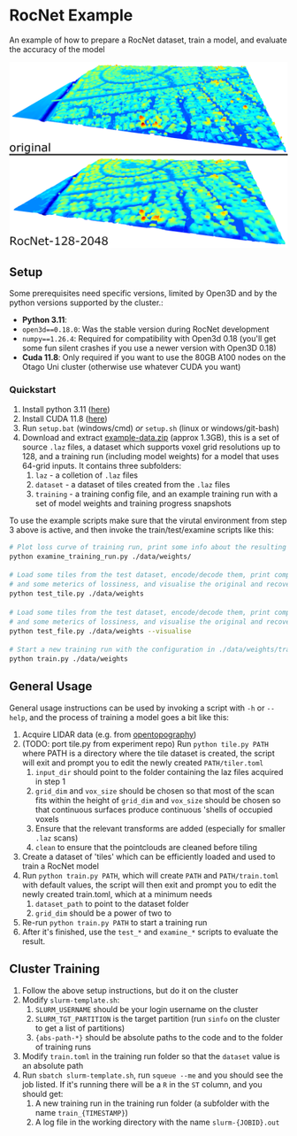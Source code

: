 # RocNet Example

An example of how to prepare a RocNet dataset, train a model, and evaluate the accuracy of the model

![An example of RocNet compression](./media/rocnet-compression.png "asdf")

## Setup

Some prerequisites need specific versions, limited by Open3D and by the python versions supported by the cluster.:

- **Python 3.11**:  
- `open3d==0.18.0`: Was the stable version during RocNet development
- `numpy==1.26.4`: Required for compatibility with Open3d 0.18 (you'll get some fun silent crashes if you use a newer version with Open3D 0.18)
- **Cuda 11.8**: Only required if you want to use the 80GB A100 nodes on the Otago Uni cluster (otherwise use whatever CUDA you want)


### Quickstart

1. Install python 3.11 ([here](https://www.python.org/downloads/))
2. Install CUDA 11.8 ([here](https://developer.nvidia.com/cuda-toolkit-archive))
3. Run `setup.bat` (windows/cmd) *or* `setup.sh` (linux or windows/git-bash)
4. Download  and extract [example-data.zip](https://share.sjmd.dev/rocnet/example-data.zip) (approx 1.3GB), this is a set of source `.laz` files, a dataset which supports voxel grid resolutions up to 128, and a training run (including model weights) for a model that uses 64-grid inputs. It contains three subfolders:
   1. `laz` - a colletion of `.laz` files
   2. `dataset` - a dataset of tiles created from the `.laz` files
   3. `training` - a training config file, and an example training run with a set of model weights and training progress snapshots

To use the example scripts make sure that the virutal environment from step 3 above is active, and then invoke the train/test/examine scripts like this:

```bash
# Plot loss curve of training run, print some info about the resulting model
python examine_training_run.py ./data/weights/

# Load some tiles from the test dataset, encode/decode them, print compression ratio
# and some meterics of lossiness, and visualise the original and recovered
python test_tile.py ./data/weights

# Load some tiles from the test dataset, encode/decode them, print compression ratio
# and some meterics of lossiness, and visualise the original and recovered
python test_file.py ./data/weights --visualise

# Start a new training run with the configuration in ./data/weights/train.toml
python train.py ./data/weights
```

## General Usage

General usage instructions can be used by invoking a script with `-h` or `--help`, and the process of training a model goes a bit like this:

1. Acquire LIDAR data (e.g. from [opentopography](https://opentopography.org/))
2. (TODO: port tile.py from experiment repo) Run `python tile.py PATH` where PATH is a directory where the tile dataset is created, the script will exit and prompt you to edit the newly created `PATH/tiler.toml`
   1. `input_dir` should point to the folder containing the laz files acquired in step 1
   2. `grid_dim` and `vox_size` should be chosen so that most of the scan fits within the height of `grid_dim` and `vox_size` should be chosen so that continuous surfaces produce continuous 'shells of occupied voxels
   3. Ensure that the relevant transforms are added (especially for smaller `.laz` scans)
   4. `clean` to ensure that the pointclouds are cleaned before tiling
3. Create a dataset of 'tiles' which can be efficiently loaded and used to train a RocNet model
4. Run `python train.py PATH`, which will create `PATH` and `PATH/train.toml` with default values, the script will then exit and prompt you to edit the newly created train.toml, which at a minimum needs
   1. `dataset_path` to point to the dataset folder 
   2. `grid_dim` should be a power of two to 
5. Re-run `python train.py PATH` to start a training run
6. After it's finished, use the `test_*` and `examine_*` scripts to evaluate the result.

## Cluster Training

1. Follow the above setup instructions, but do it on the cluster
2. Modify `slurm-template.sh`:
   1. `SLURM_USERNAME` should be your login username on the cluster
   2. `SLURM_TGT_PARTITION` is the target partition (run `sinfo` on the cluster to get a list of partitions)
   3. `{abs-path-*}` should be absolute paths to the code and to the folder of training runs
3. Modify `train.toml` in the training run folder so that the `dataset` value is an absolute path
4. Run `sbatch slurm-template.sh`, run `squeue --me` and you should see the job listed. If it's running there will be a `R` in the `ST` column, and you should get:
   1. A new training run in the training run folder (a subfolder with the name `train_{TIMESTAMP}`)
   2. A log file in the working directory with the name `slurm-{JOBID}.out`